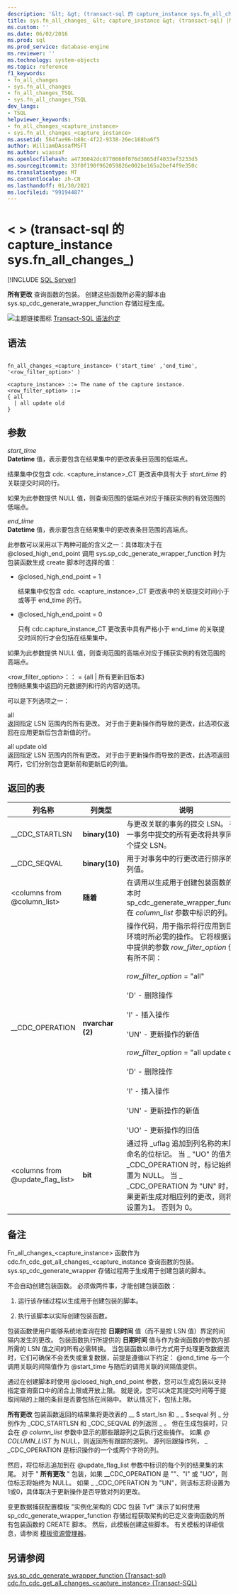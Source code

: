 ```yaml
---
description: '&lt; &gt; (transact-sql 的 capture_instance sys.fn_all_changes_) '
title: sys.fn_all_changes_ &lt; capture_instance &gt; (transact-sql) |Microsoft Docs
ms.custom: ''
ms.date: 06/02/2016
ms.prod: sql
ms.prod_service: database-engine
ms.reviewer: ''
ms.technology: system-objects
ms.topic: reference
f1_keywords:
- fn_all_changes
- sys.fn_all_changes
- fn_all_changes_TSQL
- sys.fn_all_changes_TSQL
dev_langs:
- TSQL
helpviewer_keywords:
- fn_all_changes_<capture_instance>
- sys.fn_all_changes_<capture_instance>
ms.assetid: 564fae96-b88c-4f22-9338-26ec168ba6f5
author: WilliamDAssafMSFT
ms.author: wiassaf
ms.openlocfilehash: a4736042dc8770660f076d3865df4033ef3233d5
ms.sourcegitcommit: 33f0f190f962059826e002be165a2bef4f9e350c
ms.translationtype: MT
ms.contentlocale: zh-CN
ms.lasthandoff: 01/30/2021
ms.locfileid: "99194487"
---
```

# <a name="sysfn_all_changes_ltcapture_instancegt-transact-sql"></a>&lt; &gt; (transact-sql 的 capture_instance sys.fn_all_changes_) 
[!INCLUDE [SQL Server](../../includes/applies-to-version/sqlserver.md)]

  **所有更改** 查询函数的包装。 创建这些函数所必需的脚本由 sys.sp_cdc_generate_wrapper_function 存储过程生成。  
  
 ![主题链接图标](../../database-engine/configure-windows/media/topic-link.gif "“主题链接”图标") [Transact-SQL 语法约定](../../t-sql/language-elements/transact-sql-syntax-conventions-transact-sql.md)  
  
## <a name="syntax"></a>语法  
  
```  
  
fn_all_changes_<capture_instance> ('start_time' ,'end_time', '<row_filter_option>' )  
  
<capture_instance> ::= The name of the capture instance.  
<row_filter_option> ::=  
{ all  
  | all update old  
}  
```  
  
## <a name="arguments"></a>参数  
 *start_time*  
 **Datetime** 值，表示要包含在结果集中的更改表条目范围的低端点。  
  
 结果集中仅包含 cdc. <capture_instance>_CT 更改表中具有大于 *start_time* 的关联提交时间的行。  
  
 如果为此参数提供 NULL 值，则查询范围的低端点对应于捕获实例的有效范围的低端点。  
  
 *end_time*  
 **Datetime** 值，表示要包含在结果集中的更改表条目范围的高端点。  
  
 此参数可以采用以下两种可能的含义之一：具体取决于在 @closed_high_end_point 调用 sys.sp_cdc_generate_wrapper_function 时为包装函数生成 create 脚本时选择的值：  
  
-   @closed_high_end_point = 1  
  
     结果集中仅包含 cdc. <capture_instance>_CT 更改表中的关联提交时间小于或等于 end_time 的行。  
  
-   @closed_high_end_point = 0  
  
     只有 cdc.capture_instance_CT 更改表中具有严格小于 end_time 的关联提交时间的行才会包括在结果集中。  
  
 如果为此参数提供 NULL 值，则查询范围的高端点对应于捕获实例的有效范围的高端点。  
  
 <row_filter_option>：： = {all | 所有更新旧版本}  
 控制结果集中返回的元数据列和行的内容的选项。  
  
 可以是下列选项之一：  
  
 all  
 返回指定 LSN 范围内的所有更改。 对于由于更新操作而导致的更改，此选项仅返回在应用更新后包含新值的行。  
  
 all update old  
 返回指定 LSN 范围内的所有更改。 对于由于更新操作而导致的更改，此选项返回两行，它们分别包含更新前和更新后的列值。  
  
## <a name="table-returned"></a>返回的表  
  
|列名称|列类型|说明|  
|-----------------|-----------------|-----------------|  
|__CDC_STARTLSN|**binary(10)**|与更改关联的事务的提交 LSN。 在同一事务中提交的所有更改将共享同一个提交 LSN。|  
|__CDC_SEQVAL|**binary(10)**|用于对事务中的行更改进行排序的序列值。|  
|\<columns from @column_list>|**随着**|在调用以生成用于创建包装函数的脚本时 sp_cdc_generate_wrapper_function 在 *column_list* 参数中标识的列。|  
|__CDC_OPERATION|**nvarchar (2)**|操作代码，用于指示将行应用到目标环境时所必需的操作。 它将根据调用中提供的参数 *row_filter_option* 值而有所不同：<br /><br /> *row_filter_option* = "all"<br /><br /> 'D' - 删除操作<br /><br /> 'I' - 插入操作<br /><br /> 'UN' - 更新操作的新值<br /><br /> *row_filter_option* = "all update old"<br /><br /> 'D' - 删除操作<br /><br /> 'I' - 插入操作<br /><br /> 'UN' - 更新操作的新值<br /><br /> 'UO' - 更新操作的旧值|  
|\<columns from @update_flag_list>|**bit**|通过将 _uflag 追加到列名称的末尾所命名的位标记。 当 \_ "UO" 的值为 "" _CDC_OPERATION 时，标记始终设置为 NULL。 当 \_ _CDC_OPERATION 为 "UN" 时，如果更新生成对相应列的更改，则将其设置为1。 否则为 0。|  
  
## <a name="remarks"></a>备注  
 Fn_all_changes_<capture_instance> 函数作为 cdc.fn_cdc_get_all_changes_<capture_instance 查询函数的包装。 sys.sp_cdc_generate_wrapper 存储过程用于生成用于创建包装的脚本。  
  
 不会自动创建包装函数。 必须做两件事，才能创建包装函数：  
  
1.  运行该存储过程以生成用于创建包装的脚本。  
  
2.  执行该脚本以实际创建包装函数。  

 包装函数使用户能够系统地查询在按 **日期时间** 值（而不是按 LSN 值）界定的间隔内发生的更改。 包装函数执行所提供的 **日期时间** 值与作为查询函数的参数内部所需的 LSN 值之间的所有必需转换。 当包装函数以串行方式用于处理更改数据流时，它们可确保不会丢失或重复数据，前提是遵循以下约定： @end_time 与一个调用关联的间隔值作为 @start_time 与随后的调用关联的间隔值提供。  
  
 通过在创建脚本时使用 @closed_high_end_point 参数，您可以生成包装以支持指定查询窗口中的闭合上限或开放上限。 就是说，您可以决定其提交时间等于提取间隔的上限的条目是否要包括在间隔中。 默认情况下，包括上限。  
  
 **所有更改** 包装函数返回的结果集将更改表的 __ $ start_lsn 和 \_ \_ $seqval 列 \_ 分别作为 _CDC_STARTLSN 和 _CDC_SEQVAL 的列返回 \_ 。 但在生成包装时，只会在 *\@ column_list* 参数中显示的那些跟踪列之后执行这些操作。 如果 *\@ COLUMN_LIST* 为 NULL，则返回所有跟踪的源列。 源列后跟操作列， \_ _CDC_OPERATION 是标识操作的一个或两个字符的列。  
  
 然后，将位标志追加到在 @update_flag_list 参数中标识的每个列的结果集的末尾。 对于 " **所有更改** " 包装，如果 __CDC_OPERATION 是 ""、"I" 或 "UO"，则位标志将始终为 NULL。 如果 \_ _CDC_OPERATION 为 "UN"，则该标志将设置为1或0，具体取决于更新操作是否导致对列的更改。  
  
 变更数据捕获配置模板 "实例化架构的 CDC 包装 Tvf" 演示了如何使用 sp_cdc_generate_wrapper_function 存储过程获取架构的已定义查询函数的所有包装函数的 CREATE 脚本。 然后，此模板创建这些脚本。 有关模板的详细信息，请参阅 [模板资源管理器](../../ssms/template/template-explorer.md)。  
  
## <a name="see-also"></a>另请参阅  
 [sys.sp_cdc_generate_wrapper_function &#40;Transact-sql&#41;](../../relational-databases/system-stored-procedures/sys-sp-cdc-generate-wrapper-function-transact-sql.md)   
 [cdc.fn_cdc_get_all_changes_&#60;capture_instance&#62;  &#40;Transact-SQL&#41;](../../relational-databases/system-functions/cdc-fn-cdc-get-all-changes-capture-instance-transact-sql.md)  
  
  
